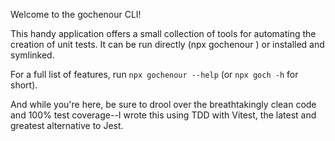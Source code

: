 Welcome to the gochenour CLI!

This handy application offers a small collection of tools for automating the creation of unit tests. It can be run directly (npx gochenour <flag>) or installed and symlinked.

For a full list of features, run `npx gochenour --help` (or `npx goch -h` for short).

And while you're here, be sure to drool over the breathtakingly clean code and 100% test coverage--I wrote this using TDD with Vitest, the latest and greatest alternative to Jest.
